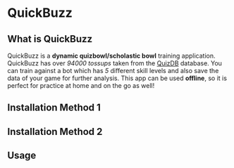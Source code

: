 # QuickBuzz
## What is QuickBuzz
QuickBuzz is a **dynamic quizbowl/scholastic bowl** training application. QuickBuzz has over *94000 tossups* taken from the [QuizDB](https://www.quizdb.org) database. You can train against a bot which has *5* different skill levels and also save the data of your game for further analysis. This app can be used **offline**, so it is perfect for practice at home and on the go as well!
## Installation Method 1
## Installation Method 2
## Usage